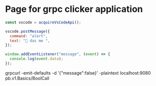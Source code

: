 # Page for grpc clicker application

```js
const vscode = acquireVsCodeApi();

vscode.postMessage({
  command: "alert",
  text: "🐛 das me ",
});

window.addEventListener("message", (event) => {
  console.log(event.data);
});
```

grpcurl -emit-defaults -d '{"message":false}' -plaintext localhost:9080 pb.v1.Basics/BoolCall

